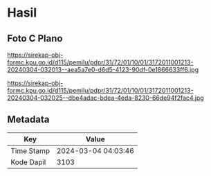 # Hasil

## Foto C Plano

https://sirekap-obj-formc.kpu.go.id/d115/pemilu/pdpr/31/72/01/10/01/3172011001213-20240304-032013--aea5a7e0-d6d5-4123-90df-0e1866633ff6.jpg

https://sirekap-obj-formc.kpu.go.id/d115/pemilu/pdpr/31/72/01/10/01/3172011001213-20240304-032025--dbe4adac-bdea-4eda-8230-66de94f2fac4.jpg


## Metadata

| Key        | Value               |
| ---------- | ------------------- |
| Time Stamp | 2024-03-04 04:03:46 |
| Kode Dapil | 3103                |



